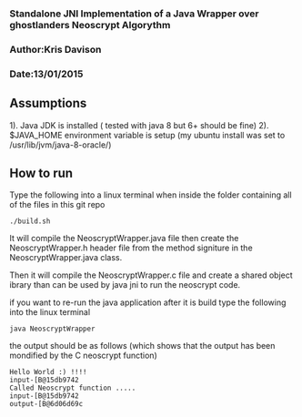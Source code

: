 ### Standalone JNI Implementation of a Java Wrapper over ghostlanders Neoscrypt Algorythm ###
### Author:Kris Davison ###
### Date:13/01/2015 ###

Assumptions
----------- 

1). Java JDK is installed ( tested with java 8 but 6+ should be fine)
2). $JAVA_HOME environment variable is setup (my ubuntu install was set to /usr/lib/jvm/java-8-oracle/)

How to run
----------

Type the following into a linux terminal when inside the folder containing all of the files in this git repo

	./build.sh

It will compile the NeoscryptWrapper.java file then create the NeoscryptWrapper.h header 
file from the method signiture in the NeoscryptWrapper.java class.

Then it will compile the NeoscryptWrapper.c file and create a shared object ibrary than can be used by java jni to run the neoscrypt code.

if you want to re-run the java application after it is build type the following into the linux terminal

	java NeoscryptWrapper

the output should be as follows (which shows that the output has been mondified by the C neoscrypt function)

	Hello World :) !!!!
	input-[B@15db9742
	Called Neoscrypt function .....
	input-[B@15db9742
	output-[B@6d06d69c



